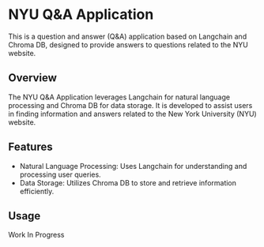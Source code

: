 # NYU Q&A Application

This is a question and answer (Q&A) application based on Langchain and Chroma DB, designed to provide answers to questions related to the NYU website.

## Overview

The NYU Q&A Application leverages Langchain for natural language processing and Chroma DB for data storage. It is developed to assist users in finding information and answers related to the New York University (NYU) website.

## Features

- Natural Language Processing: Uses Langchain for understanding and processing user queries.
- Data Storage: Utilizes Chroma DB to store and retrieve information efficiently.

## Usage

Work In Progress
